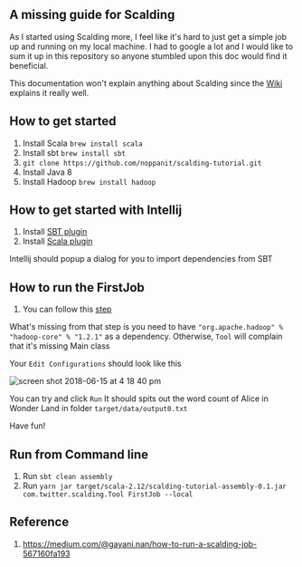 ## A missing guide for Scalding

As I started using Scalding more, I feel like it's hard to just get a simple job up and running on my local machine.
I had to google a lot and I would like to sum it up in this repository so anyone stumbled upon this doc would find it beneficial.

This documentation won't explain anything about Scalding since the [Wiki](https://github.com/twitter/scalding/wiki) explains it really well.

## How to get started

1. Install Scala `brew install scala`
2. Install sbt `brew install sbt`
3. `git clone https://github.com/noppanit/scalding-tutorial.git`
4. Install Java 8
5. Install Hadoop `brew install hadoop`


## How to get started with Intellij

1. Install [SBT plugin](https://plugins.jetbrains.com/plugin/5007-sbt)
2. Install [Scala plugin](https://plugins.jetbrains.com/plugin/1347-scala)

Intellij should popup a dialog for you to import dependencies from SBT

## How to run the FirstJob

1. You can follow this [step](https://github.com/twitter/scalding/wiki/Run-in-Intellij-IDEA)

What's missing from that step is you need to have `"org.apache.hadoop" % "hadoop-core" % "1.2.1"` as a dependency. Otherwise, `Tool` will complain that it's missing Main class

Your `Edit Configurations` should look like this

![screen shot 2018-06-15 at 4 18 40 pm](https://user-images.githubusercontent.com/638379/41487748-ce475e9c-70b7-11e8-92f1-a7a1da851dbd.png)

You can try and click `Run` It should spits out the word count of Alice in Wonder Land in folder `target/data/output0.txt`

Have fun!

## Run from Command line

1. Run `sbt clean assembly`
2. Run `yarn jar target/scala-2.12/scalding-tutorial-assembly-0.1.jar com.twitter.scalding.Tool FirstJob --local`


## Reference
1. https://medium.com/@gayani.nan/how-to-run-a-scalding-job-567160fa193

